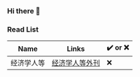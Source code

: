 ### Hi there 👋

### Read List
| Name | Links | :heavy_check_mark: or :x: |
| ---- | ---- | ---- |
| 经济学人等 | [经济学人等外刊](https://github.com/hehonghui/awesome-english-ebooks) |  :x:  |






<!--
**Aurora-Dylan/Aurora-Dylan** is a ✨ _special_ ✨ repository because its `README.md` (this file) appears on your GitHub profile.

Here are some ideas to get you started:

- 🔭 I’m currently working on ...
- 🌱 I’m currently learning ...
- 👯 I’m looking to collaborate on ...
- 🤔 I’m looking for help with ...
- 💬 Ask me about ...
- 📫 How to reach me: ...
- 😄 Pronouns: ...
- ⚡ Fun fact: ...
-->
